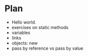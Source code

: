



# Plan
- Hello world.
- exercises on static methods
- variables
- links
- objects: new
- pass by reference vs pass by value